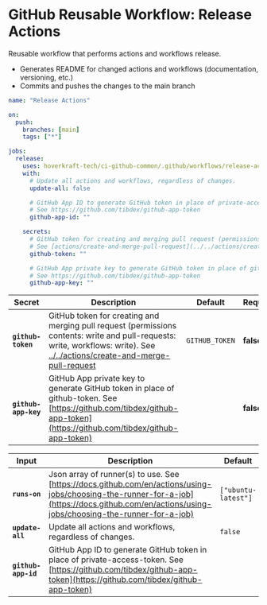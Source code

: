 <!-- start branding -->
<!-- end branding -->
<!-- start title -->

# GitHub Reusable Workflow: Release Actions

<!-- end title -->
<!-- start badges -->
<!-- end badges -->
<!-- start description -->

Reusable workflow that performs actions and workflows release.

- Generates README for changed actions and workflows (documentation, versioning, etc.)
- Commits and pushes the changes to the main branch

<!-- end description -->
<!-- start contents -->
<!-- end contents -->
<!-- start usage -->

```yaml
name: "Release Actions"

on:
  push:
    branches: [main]
    tags: ["*"]

jobs:
  release:
    uses: hoverkraft-tech/ci-github-common/.github/workflows/release-actions.yml@0.10.0
    with:
      # Update all actions and workflows, regardless of changes.
      update-all: false

      # GitHub App ID to generate GitHub token in place of private-access-token.
      # See https://github.com/tibdex/github-app-token
      github-app-id: ""

    secrets:
      # GitHub token for creating and merging pull request (permissions contents: write and pull-requests: write, workflows: write).
      # See [actions/create-and-merge-pull-request](../../actions/create-and-merge-pull-request)
      github-token: ""

      # GitHub App private key to generate GitHub token in place of github-token.
      # See https://github.com/tibdex/github-app-token
      github-app-key: ""
```

<!-- end usage -->
<!-- start secrets -->

| **Secret**                      | **Description**                                                                                                                                                                                                             | **Default**               | **Required** |
| ------------------------------- | --------------------------------------------------------------------------------------------------------------------------------------------------------------------------------------------------------------------------- | ------------------------- | ------------ |
| **<code>github-token</code>**   | GitHub token for creating and merging pull request (permissions contents: write and pull-requests: write, workflows: write). See [../../actions/create-and-merge-pull-request](../../actions/create-and-merge-pull-request) | <code>GITHUB_TOKEN</code> | **false**    |
| **<code>github-app-key</code>** | GitHub App private key to generate GitHub token in place of github-token. See [https://github.com/tibdex/github-app-token](https://github.com/tibdex/github-app-token)                                                      | <code></code>             | **false**    |

<!-- end secrets -->
<!-- start inputs -->

| **Input**                      | **Description**                                                                                                                                                                                | **Default**                    | **Required** |
| ------------------------------ | ---------------------------------------------------------------------------------------------------------------------------------------------------------------------------------------------- | ------------------------------ | ------------ |
| **<code>runs-on</code>**       | Json array of runner(s) to use. See [https://docs.github.com/en/actions/using-jobs/choosing-the-runner-for-a-job](https://docs.github.com/en/actions/using-jobs/choosing-the-runner-for-a-job) | <code>["ubuntu-latest"]</code> | **false**    |
| **<code>update-all</code>**    | Update all actions and workflows, regardless of changes.                                                                                                                                       | <code>false</code>             | **false**    |
| **<code>github-app-id</code>** | GitHub App ID to generate GitHub token in place of private-access-token. See [https://github.com/tibdex/github-app-token](https://github.com/tibdex/github-app-token)                          | <code></code>                  | **false**    |

<!-- end inputs -->

<!-- start outputs -->
<!-- end outputs -->
<!-- start [.github/ghadocs/examples/] -->
<!-- end [.github/ghadocs/examples/] -->
